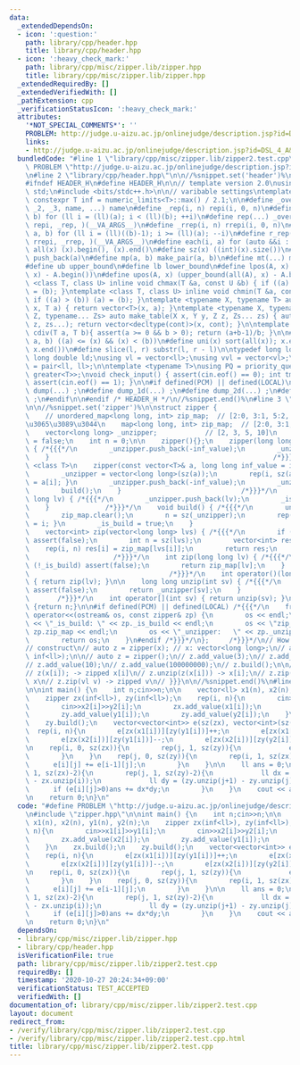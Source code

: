 ```yaml
---
data:
  _extendedDependsOn:
  - icon: ':question:'
    path: library/cpp/header.hpp
    title: library/cpp/header.hpp
  - icon: ':heavy_check_mark:'
    path: library/cpp/misc/zipper.lib/zipper.hpp
    title: library/cpp/misc/zipper.lib/zipper.hpp
  _extendedRequiredBy: []
  _extendedVerifiedWith: []
  _pathExtension: cpp
  _verificationStatusIcon: ':heavy_check_mark:'
  attributes:
    '*NOT_SPECIAL_COMMENTS*': ''
    PROBLEM: http://judge.u-aizu.ac.jp/onlinejudge/description.jsp?id=DSL_4_A&lang=ja
    links:
    - http://judge.u-aizu.ac.jp/onlinejudge/description.jsp?id=DSL_4_A&lang=ja
  bundledCode: "#line 1 \"library/cpp/misc/zipper.lib/zipper2.test.cpp\"\n#define\
    \ PROBLEM \"http://judge.u-aizu.ac.jp/onlinejudge/description.jsp?id=DSL_4_A&lang=ja\"\
    \n#line 2 \"library/cpp/header.hpp\"\n\n//%snippet.set('header')%\n//%snippet.fold()%\n\
    #ifndef HEADER_H\n#define HEADER_H\n\n// template version 2.0\nusing namespace\
    \ std;\n#include <bits/stdc++.h>\n\n// varibable settings\ntemplate <class T>\
    \ constexpr T inf = numeric_limits<T>::max() / 2.1;\n\n#define _overload3(_1,\
    \ _2, _3, name, ...) name\n#define _rep(i, n) repi(i, 0, n)\n#define repi(i, a,\
    \ b) for (ll i = (ll)(a); i < (ll)(b); ++i)\n#define rep(...) _overload3(__VA_ARGS__,\
    \ repi, _rep, )(__VA_ARGS__)\n#define _rrep(i, n) rrepi(i, 0, n)\n#define rrepi(i,\
    \ a, b) for (ll i = (ll)((b)-1); i >= (ll)(a); --i)\n#define r_rep(...) _overload3(__VA_ARGS__,\
    \ rrepi, _rrep, )(__VA_ARGS__)\n#define each(i, a) for (auto &&i : a)\n#define\
    \ all(x) (x).begin(), (x).end()\n#define sz(x) ((int)(x).size())\n#define pb(a)\
    \ push_back(a)\n#define mp(a, b) make_pair(a, b)\n#define mt(...) make_tuple(__VA_ARGS__)\n\
    #define ub upper_bound\n#define lb lower_bound\n#define lpos(A, x) (lower_bound(all(A),\
    \ x) - A.begin())\n#define upos(A, x) (upper_bound(all(A), x) - A.begin())\ntemplate\
    \ <class T, class U> inline void chmax(T &a, const U &b) { if ((a) < (b)) (a)\
    \ = (b); }\ntemplate <class T, class U> inline void chmin(T &a, const U &b) {\
    \ if ((a) > (b)) (a) = (b); }\ntemplate <typename X, typename T> auto make_table(X\
    \ x, T a) { return vector<T>(x, a); }\ntemplate <typename X, typename Y, typename\
    \ Z, typename... Zs> auto make_table(X x, Y y, Z z, Zs... zs) { auto cont = make_table(y,\
    \ z, zs...); return vector<decltype(cont)>(x, cont); }\n\ntemplate <class T> T\
    \ cdiv(T a, T b){ assert(a >= 0 && b > 0); return (a+b-1)/b; }\n\n#define is_in(x,\
    \ a, b) ((a) <= (x) && (x) < (b))\n#define uni(x) sort(all(x)); x.erase(unique(all(x)),\
    \ x.end())\n#define slice(l, r) substr(l, r - l)\n\ntypedef long long ll;\ntypedef\
    \ long double ld;\nusing vl = vector<ll>;\nusing vvl = vector<vl>;\nusing pll\
    \ = pair<ll, ll>;\n\ntemplate <typename T>\nusing PQ = priority_queue<T, vector<T>,\
    \ greater<T>>;\nvoid check_input() { assert(cin.eof() == 0); int tmp; cin >> tmp;\
    \ assert(cin.eof() == 1); }\n\n#if defined(PCM) || defined(LOCAL)\n#else\n#define\
    \ dump(...) ;\n#define dump_1d(...) ;\n#define dump_2d(...) ;\n#define cerrendl\
    \ ;\n#endif\n\n#endif /* HEADER_H */\n//%snippet.end()%\n#line 3 \"library/cpp/misc/zipper.lib/zipper.hpp\"\
    \n\n//%snippet.set('zipper')%\n\nstruct zipper {                             /*{{{*/\n\
    \    // unordered_map<long long, int> zip_map;  // [2:0, 3:1, 5:2, 10:3] debug\u3057\
    \u3065\u3089\u3044\n    map<long long, int> zip_map;  // [2:0, 3:1, 5:2, 10:3]\n\
    \    vector<long long> _unzipper;            // [2, 3, 5, 10]\n    bool _is_build\
    \ = false;\n    int n = 0;\n\n    zipper(){};\n    zipper(long long inf_value)\
    \ { /*{{{*/\n        _unzipper.push_back(-inf_value);\n        _unzipper.push_back(inf_value);\n\
    \    }                                                        /*}}}*/\n\n    template\
    \ <class T>\n    zipper(const vector<T>& a, long long inf_value = inf<ll>) { /*{{{*/\n\
    \        _unzipper = vector<long long>(sz(a));\n        rep(i, sz(a)) { _unzipper[i]\
    \ = a[i]; }\n        _unzipper.push_back(-inf_value);\n        _unzipper.push_back(inf_value);\n\
    \        build();\n    }                              /*}}}*/\n    void add_value(long\
    \ long lv) { /*{{{*/\n        _unzipper.push_back(lv);\n        _is_build = false;\n\
    \    }              /*}}}*/\n    void build() { /*{{{*/\n        uni(_unzipper);\n\
    \        zip_map.clear();\n        n = sz(_unzipper);\n        rep(i, n) { zip_map[_unzipper[i]]\
    \ = i; }\n        _is_build = true;\n    }                              /*}}}*/\n\
    \    vector<int> zip(vector<long long> lvs) { /*{{{*/\n        if (!_is_build)\
    \ assert(false);\n        int n = sz(lvs);\n        vector<int> res(n);\n    \
    \    rep(i, n) res[i] = zip_map[lvs[i]];\n        return res;\n    }         \
    \                     /*}}}*/\n    int zip(long long lv) { /*{{{*/\n        if\
    \ (!_is_build) assert(false);\n        return zip_map[lv];\n    }            \
    \                                   /*}}}*/\n    int operator()(long long lv)\
    \ { return zip(lv); }\n\n    long long unzip(int sv) { /*{{{*/\n        if (!_is_build)\
    \ assert(false);\n        return _unzipper[sv];\n    }                       \
    \       /*}}}*/\n    int operator[](int sv) { return unzip(sv); }\n\n    int size()\
    \ {return n;}\n\n#if defined(PCM) || defined(LOCAL) /*{{{*/\n    friend ostream&\
    \ operator<<(ostream& os, const zipper& zp) {\n        os << endl;\n        os\
    \ << \"_is_build: \" << zp._is_build << endl;\n        os << \"zip_map:   \" <<\
    \ zp.zip_map << endl;\n        os << \"_unzipper:   \" << zp._unzipper << endl;\n\
    \        return os;\n    }\n#endif /*}}}*/\n};     /*}}}*/\n// How to use {{{\n\
    // construct\n// auto z = zipper(x); // x: vector<long long>;\n// auto z = zipper(x,\
    \ inf<ll>);\n\n// auto z = zipper();\n// z.add_value(3);\n// z.add_value(5);\n\
    // z.add_value(10);\n// z.add_value(100000000);\n// z.build();\n\n// other method\n\
    // z(x[i]); -> zipped x[i]\n// z.unzip(z(x[i])) -> x[i];\n// z.zip(ll x) -> zipped\
    \ x\n// z.zip(vl v) -> zipped v\n// }}}\n\n//%snippet.end()%\n#line 3 \"library/cpp/misc/zipper.lib/zipper2.test.cpp\"\
    \n\nint main() {\n    int n;cin>>n;\n\n    vector<ll> x1(n), x2(n), y1(n), y2(n);\n\
    \    zipper zx(inf<ll>), zy(inf<ll>);\n    rep(i, n){\n        cin>>x1[i]>>y1[i];\n\
    \        cin>>x2[i]>>y2[i];\n        zx.add_value(x1[i]);\n        zx.add_value(x2[i]);\n\
    \        zy.add_value(y1[i]);\n        zy.add_value(y2[i]);\n    }\n    zx.build();\n\
    \    zy.build();\n    vector<vector<int>> e(sz(zx), vector<int>(sz(zy)));\n  \
    \  rep(i, n){\n        e[zx(x1[i])][zy(y1[i])]++;\n        e[zx(x1[i])][zy(y2[i])]--;\n\
    \        e[zx(x2[i])][zy(y1[i])]--;\n        e[zx(x2[i])][zy(y2[i])]++;\n    }\n\
    \n    rep(i, 0, sz(zx)){\n        rep(j, 1, sz(zy)){\n            e[i][j] += e[i][j-1];\n\
    \        }\n    }\n    rep(j, 0, sz(zy)){\n        rep(i, 1, sz(zx)){\n      \
    \      e[i][j] += e[i-1][j];\n        }\n    }\n\n    ll ans = 0;\n    rep(i,\
    \ 1, sz(zx)-2){\n        rep(j, 1, sz(zy)-2){\n            ll dx = (zx.unzip(i+1)\
    \ - zx.unzip(i));\n            ll dy = (zy.unzip(j+1) - zy.unzip(j));\n      \
    \      if (e[i][j]>0)ans += dx*dy;\n        }\n    }\n    cout << ans << endl;\n\
    \n    return 0;\n}\n"
  code: "#define PROBLEM \"http://judge.u-aizu.ac.jp/onlinejudge/description.jsp?id=DSL_4_A&lang=ja\"\
    \n#include \"zipper.hpp\"\n\nint main() {\n    int n;cin>>n;\n\n    vector<ll>\
    \ x1(n), x2(n), y1(n), y2(n);\n    zipper zx(inf<ll>), zy(inf<ll>);\n    rep(i,\
    \ n){\n        cin>>x1[i]>>y1[i];\n        cin>>x2[i]>>y2[i];\n        zx.add_value(x1[i]);\n\
    \        zx.add_value(x2[i]);\n        zy.add_value(y1[i]);\n        zy.add_value(y2[i]);\n\
    \    }\n    zx.build();\n    zy.build();\n    vector<vector<int>> e(sz(zx), vector<int>(sz(zy)));\n\
    \    rep(i, n){\n        e[zx(x1[i])][zy(y1[i])]++;\n        e[zx(x1[i])][zy(y2[i])]--;\n\
    \        e[zx(x2[i])][zy(y1[i])]--;\n        e[zx(x2[i])][zy(y2[i])]++;\n    }\n\
    \n    rep(i, 0, sz(zx)){\n        rep(j, 1, sz(zy)){\n            e[i][j] += e[i][j-1];\n\
    \        }\n    }\n    rep(j, 0, sz(zy)){\n        rep(i, 1, sz(zx)){\n      \
    \      e[i][j] += e[i-1][j];\n        }\n    }\n\n    ll ans = 0;\n    rep(i,\
    \ 1, sz(zx)-2){\n        rep(j, 1, sz(zy)-2){\n            ll dx = (zx.unzip(i+1)\
    \ - zx.unzip(i));\n            ll dy = (zy.unzip(j+1) - zy.unzip(j));\n      \
    \      if (e[i][j]>0)ans += dx*dy;\n        }\n    }\n    cout << ans << endl;\n\
    \n    return 0;\n}\n"
  dependsOn:
  - library/cpp/misc/zipper.lib/zipper.hpp
  - library/cpp/header.hpp
  isVerificationFile: true
  path: library/cpp/misc/zipper.lib/zipper2.test.cpp
  requiredBy: []
  timestamp: '2020-10-27 20:24:34+09:00'
  verificationStatus: TEST_ACCEPTED
  verifiedWith: []
documentation_of: library/cpp/misc/zipper.lib/zipper2.test.cpp
layout: document
redirect_from:
- /verify/library/cpp/misc/zipper.lib/zipper2.test.cpp
- /verify/library/cpp/misc/zipper.lib/zipper2.test.cpp.html
title: library/cpp/misc/zipper.lib/zipper2.test.cpp
---
```

